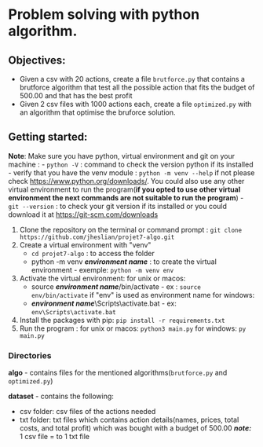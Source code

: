 # Problem solving with python algorithm.

## Objectives:

- Given a csv with 20 actions, create a file `brutforce.py` that contains a brutforce algorithm that test all the possible action that fits the budget of 500.00 and that has the best profit
- Given 2 csv files with 1000 actions each, create a file `optimized.py` with an algorithm that optimise the bruforce solution.


## Getting started:
**Note**: Make sure you have python, virtual environment and git on your machine : 
	- `python -V` : command to check the version python if its installed
	- verify that you have the venv module : `python -m venv --help` if not please check https://www.python.org/downloads/. You could also use any other virtual environment to run the program(**if you opted to use other virtual environment the next commands are not suitable to run the program**)
	- `git --version` : to check your git version if its installed or you could download it at https://git-scm.com/downloads
 1. Clone the repository on the terminal or command prompt : `git clone https://github.com/jheslian/projet7-algo.git`
 2. Create a virtual environment with "venv"  
	 - `cd projet7-algo` :  to access the folder 
	 - python -m venv ***environment name*** : to create the virtual environment - exemple: `python -m venv env`
3. Activate the virtual environment:
	for unix or macos:
	- source ***environment name***/bin/activate - ex : `source env/bin/activate` if "env" is used as environment name 
	for windows:
	- ***environment name***\Scripts\activate.bat - ex: `env\Scripts\activate.bat`
4. Install the packages with pip: `pip install -r requirements.txt`	
6. Run the program : 
	for unix or macos: `python3 main.py`
	for windows: `py main.py`


### Directories
**algo** - contains files for the mentioned algorithms(`brutforce.py` and `optimized.py`)

**dataset** - contains the following:
 - csv folder: csv files of the actions needed
 - txt folder: txt files which contains action details(names, prices, total costs, and total profit) which was bought  with  a budget of 500.00
 ***note:*** 1 csv file = to 1 txt file

